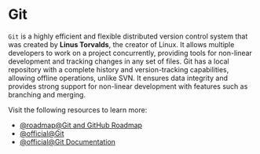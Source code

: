# Git

`Git` is a highly efficient and flexible distributed version control system that was created by **Linus Torvalds**, the creator of Linux. It allows multiple developers to work on a project concurrently, providing tools for non-linear development and tracking changes in any set of files. Git has a local repository with a complete history and version-tracking capabilities, allowing offline operations, unlike SVN. It ensures data integrity and provides strong support for non-linear development with features such as branching and merging.

Visit the following resources to learn more:

- [@roadmap@Git and GitHub Roadmap](https://roadmap.sh/git-github)
- [@official@Git](https://git-scm.com/)
- [@official@Git Documentation](https://git-scm.com/docs)
